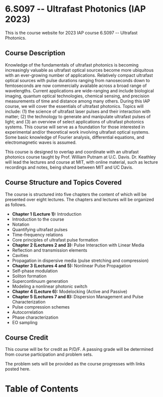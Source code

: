 # 6.S097 -- Ultrafast Photonics (IAP 2023)

This is the course website for 2023 IAP course 6.S097 -- Ultrafast Photonics.  

## Course Description

Knowledge of the fundamentals of ultrafast photonics is becoming increasingly valuable as ultrafast optical sources become more ubiquitous with an ever-growing number of applications. Relatively compact ultrafast optical sources with pulse durations ranging from nanoseconds down to femtoseconds are now commercially available across a broad range of wavelengths. Current applications are wide-ranging and include biological imaging, quantum optical technologies, chemical sensing, and precision measurements of time and distance among many others. During this IAP course, we will cover the essentials of ultrafast photonics. Topics will include: (1) the science of ultrafast laser pulses and their interaction with matter; (2) the technology to generate and manipulate ultrafast pulses of light; and (3) an overview of select applications of ultrafast photonics systems. This course will serve as a foundation for those interested in experimental and/or theoretical work involving ultrafast optical systems. Some basic knowledge of Fourier analysis, differential equations, and electromagnetic waves is assumed. 

This course is designed to overlap and coordinate with an ultrafast photonics course taught by Prof. William Putnam at U.C. Davis. Dr. Keathley will lead the lectures and course at MIT, with online material, such as lecture recordings and notes, being shared between MIT and UC Davis.

## Course Structure and Topics Covered

The course is structured into five chapters the content of which will be presented over eight lectures. The chapters and lectures will be organized as follows.

 - **Chapter 1 (Lecture 1):**  Introduction
  - Introduction to the course
  - Notation
  - Quantifying ultrafast pulses
  - Time-frequency relations
  - Core principles of ultrafast pulse formation
 - **Chapter 2 (Lectures 2 and 3):** Pulse Interaction with Linear Media
  - Reflection and transmission elements
  - Cavities
  - Propagation in dispersive media (pulse stretching and compression)
 - **Chapter 3 (Lectures 4 and 5):** Nonlinear Pulse Propagation
  - Self-phase modulation
  - Soliton formation
  - Supercontinuum generation
  - Modeling a nonlinear photonic switch
 - **Chapter 4 (Lecture 6):** Modelocking (Active and Passive)
 - **Chapter 5 (Lectures 7 and 8):** Dispersion Management and Pulse Characterization 
  - Pulse compression schemes
  - Autocorrelation 
  - Phase characterization
  - EO sampling


## Course Credit

This course will be for credit as P/D/F.  A passing grade will be determined from course participation and problem sets.  

The problem sets will be provided as the course progresses with links posted here. 

# Table of Contents

```{tableofcontents}
```
